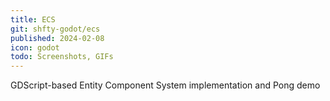 ```yaml
---
title: ECS
git: shfty-godot/ecs
published: 2024-02-08
icon: godot
todo: Screenshots, GIFs
---
```


GDScript-based Entity Component System implementation and Pong demo

